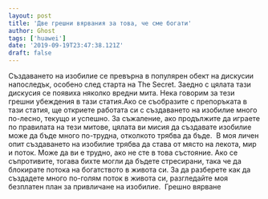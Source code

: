 ```yaml
---
layout: post
title: 'Две грешни вярвания за това, че сме богати'
author: Ghost
tags: ['huawei']
date: '2019-09-19T23:47:38.121Z'
draft: false
---
```


Създаването на изобилие се превърна в популярен обект на дискусии напоследък, особено след старта на The Secret. Заедно с цялата тази дискусия се появиха няколко вредни мита. Нека говорим за тези грешни убеждения в тази статия.Ако се съобразите с препоръката в тази статия, ще откриете работата си с създаването на изобилие много по-лесно, текущо и успешно. За съжаление, ако продължите да играете по правилата на тези митове, цялата ви мисия да създавате изобилие може да бъде много по-трудна, отколкото трябва да бъде.  В моя личен опит създаването на изобилие трябва да става от място на лекота, мир и поток. Може да ви е трудно, ако не сте в това състояние. Ако се съпротивите, тогава бихте могли да бъдете стресирани, така че да блокирате потока на богатството в живота си. За да разберете как да създадете много по-голям поток в живота си, разгледайте моя безплатен план за привличане на изобилие.  Грешно вярване
